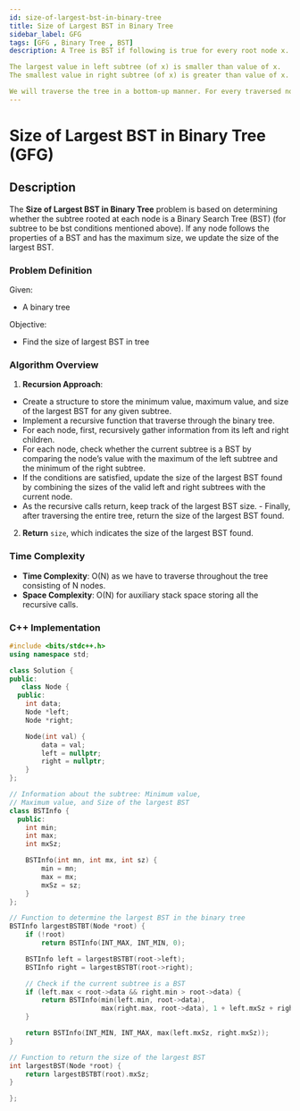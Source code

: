 ```yaml
---
id: size-of-largest-bst-in-binary-tree
title: Size of Largest BST in Binary Tree
sidebar_label: GFG
tags: [GFG , Binary Tree , BST]
description: A Tree is BST if following is true for every root node x.

The largest value in left subtree (of x) is smaller than value of x.
The smallest value in right subtree (of x) is greater than value of x.

We will traverse the tree in a bottom-up manner. For every traversed node, we return the maximum and minimum values in the subtree rooted at that node. The idea is to determine whether the subtree rooted at each node is a Binary Search Tree (BST) (for subtree to be bst conditions mentioned above). If any node follows the properties of a BST and has the maximum size, we update the size of the largest BST.
---
```


# Size of Largest BST in Binary Tree (GFG)

## Description

The **Size of Largest BST in Binary Tree** problem is based on determining whether the subtree rooted at each node is a Binary Search Tree (BST) (for subtree to be bst conditions mentioned above). If any node follows the properties of a BST and has the maximum size, we update the size of the largest BST.

### Problem Definition

Given:

- A binary tree

Objective:

- Find the size of largest BST in tree

### Algorithm Overview

1. **Recursion Approach**:

- Create a structure to store the minimum value, maximum value, and size of the largest BST for any given subtree.
- Implement a recursive function that traverse through the binary tree.
- For each node, first, recursively gather information from its left and right children.
- For each node, check whether the current subtree is a BST by comparing the node’s value with the maximum of the left subtree and the minimum of the right subtree.
- If the conditions are satisfied, update the size of the largest BST found by combining the sizes of the valid left and right subtrees with the current node.
- As the recursive calls return, keep track of the largest BST size. - Finally, after traversing the entire tree, return the size of the largest BST found.

2. **Return** `size`, which indicates the size of the largest BST found.

### Time Complexity

- **Time Complexity**: O(N) as we have to traverse throughout the tree consisting of N nodes.
- **Space Complexity**: O(N) for auxiliary stack space storing all the recursive calls.

### C++ Implementation

```cpp
#include <bits/stdc++.h>
using namespace std;

class Solution {
public:
   class Node {
  public:
    int data;
    Node *left;
    Node *right;

    Node(int val) {
        data = val;
        left = nullptr;
        right = nullptr;
    }
};

// Information about the subtree: Minimum value,
// Maximum value, and Size of the largest BST
class BSTInfo {
  public:
    int min;
    int max;
    int mxSz;

    BSTInfo(int mn, int mx, int sz) {
        min = mn;
        max = mx;
        mxSz = sz;
    }
};

// Function to determine the largest BST in the binary tree
BSTInfo largestBSTBT(Node *root) {
    if (!root)
        return BSTInfo(INT_MAX, INT_MIN, 0);

    BSTInfo left = largestBSTBT(root->left);
    BSTInfo right = largestBSTBT(root->right);

    // Check if the current subtree is a BST
    if (left.max < root->data && right.min > root->data) {
        return BSTInfo(min(left.min, root->data),
                       max(right.max, root->data), 1 + left.mxSz + right.mxSz);
    }

    return BSTInfo(INT_MIN, INT_MAX, max(left.mxSz, right.mxSz));
}

// Function to return the size of the largest BST
int largestBST(Node *root) {
    return largestBSTBT(root).mxSz;
}

};

```
